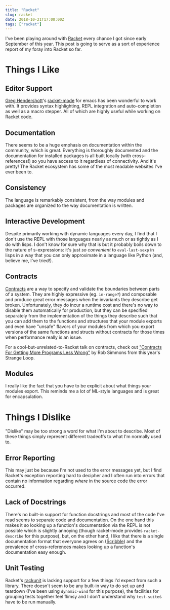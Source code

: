 ```yaml
---
title: "Racket"
slug: racket
date: 2018-10-21T17:00:00Z
tags: ["racket"]
---
```


I've been playing around with [Racket] every chance I got since early
September of this year.  This post is going to serve as a sort of
experience report of my foray into Racket so far.

<!--more-->

# Things I Like

## Editor Support

[Greg Hendershott]'s [racket-mode] for emacs has been wonderful to
work with.  It provides syntax highlighting, REPL integration and
auto-completion as well as a macro stepper.  All of which are highly
useful while working on Racket code.

## Documentation

There seems to be a huge emphasis on documentation within the
community, which is great.  Everything is thoroughly documented and
the documentation for installed packages is all built locally (with
cross-references!) so you have access to it regardless of
connectivity.  And it's pretty!  The Racket ecosystem has some of the
most readable websites I've ever been to.

## Consistency

The language is remarkably consistent, from the way modules and
packages are organized to the way documentation is written.

## Interactive Development

Despite primarily working with dynamic languages every day, I find
that I don't use the REPL with those languages nearly as much or as
tightly as I do with lisps.  I don't know for sure why that is but it
probably boils down to the nature of s-expressions: it's just *so
convenient* to `eval-last-sexp` in lisps in a way that you can only
approximate in a language like Python (and, believe me, I've tried!).

## Contracts

[Contracts] are a way to specify and validate the boundaries between
parts of a system.  They are highly expressive (eg. `in-range?`) and
composable and produce great error messages when the invariants they
describe get broken.  Unfortunately, they do incur a runtime cost and
there's no way to disable them automatically for production, but they
can be specified separately from the implementation of the things they
describe such that you can add them to the functions and structures
that your module exports and even have "unsafe" flavors of your
modules from which you export versions of the same functions and
structs without contracts for those times when performance really is
an issue.

For a cool-but-unrelated-to-Racket talk on contracts, check out
["Contracts For Getting More Programs Less Wrong"] by Rob Simmons from
this year's Strange Loop.

## Modules

I really like the fact that you have to be explicit about what things
your modules export.  This reminds me a lot of ML-style languages and
is great for encapsulation.

# Things I Dislike

"Dislike" may be too strong a word for what I'm about to describe.
Most of these things simply represent different tradeoffs to what I'm
normally used to.

## Error Reporting

This may just be because I'm not used to the error messages yet, but I
find Racket's exception reporting hard to decipher and I often run
into errors that contain no information regarding *where* in the
source code the error occurred.

## Lack of Docstrings

There's no built-in support for function docstrings and most of the
code I've read seems to separate code and documentation.  On the one
hand this makes it so looking up a function's documentation via the
REPL is not possible which is slightly annoying (though racket-mode
provides `racket-describe` for this purpose), but, on the other hand,
I like that there is a single documentation format that everyone
agrees on ([Scribble]) and the prevalence of cross-references makes
looking up a function's documentation easy enough.

## Unit Testing

Racket's [rackunit] is lacking support for a few things I'd expect
from such a library.  There doesn't seem to be any built-in way to do
set up and teardown (I've been using `dynamic-wind` for this purpose),
the facilities for grouping tests together feel flimsy and I don't
understand why `test-suite`s have to be run manually.


[Racket]: https://racket-lang.org
[Greg Hendershott]: http://greghendershott.com/
[racket-mode]: https://github.com/greghendershott/racket-mode
[Contracts]: https://docs.racket-lang.org/reference/contracts.html
["Contracts For Getting More Programs Less Wrong"]: https://www.youtube.com/watch?v=lNITrPhl2_A
[Scribble]: https://docs.racket-lang.org/scribble/
[rackunit]: https://docs.racket-lang.org/rackunit/
